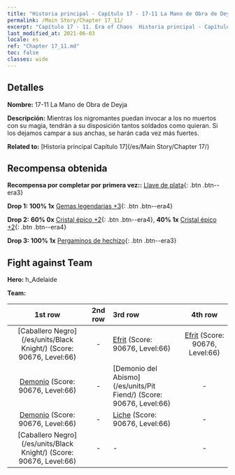 ```yaml
---
title: "Historia principal - Capítulo 17 - 17-11 La Mano de Obra de Deyja"
permalink: /Main Story/Chapter 17_11/
excerpt: "Capítulo 17 - 11. Era of Chaos  Historia principal - Capítulo 17_11. 17-11 La Mano de Obra de Deyja"
last_modified_at: 2021-06-03
locale: es
ref: "Chapter 17_11.md"
toc: false
classes: wide
---
```


## Detalles

 **Nombre:** 17-11 La Mano de Obra de Deyja

 **Descripción:** Mientras los nigromantes puedan invocar a los no muertos con su magia, tendrán a su disposición tantos soldados como quieran. Si los dejamos campar a sus anchas, se harán cada vez más fuertes.

 **Related to:** [Historia principal Capítulo 17](/es/Main Story/Chapter 17/)

## Recompensa obtenida

 **Recompensa por completar por primera vez::** [Llave de plata](/ItemsES/con_693/){: .btn .btn--era3}

 **Drop 1:** **100% 1x** [Gemas legendarias +3](/ItemsES/mat_58/){: .btn .btn--era4}

 **Drop 2:** **60% 0x** [Cristal épico +2](/ItemsES/mat_52/){: .btn .btn--era4}, **40% 1x** [Cristal épico +2](/ItemsES/mat_52/){: .btn .btn--era4}

 **Drop 3:** **100% 1x** [Pergaminos de hechizo](/ItemsES/con_694/){: .btn .btn--era3}


## Fight against Team
 **Hero:** h_Adelaide

 **Team:**


  | 1st row | 2nd row | 3rd row | 4th row |
  |:----:|:----:|:----|:----:|
  | [Caballero Negro](/es/units/Black Knight/) (Score: 90676, Level:66)  | - | [Efrit](/es/units/Efreeti/) (Score: 90676, Level:66)  | [Efrit](/es/units/Efreeti/) (Score: 90676, Level:66)  |
  | [Demonio](/es/units/Demon/) (Score: 90676, Level:66)  | - | [Demonio del Abismo](/es/units/Pit Fiend/) (Score: 90676, Level:66)  | - |
  | [Demonio](/es/units/Demon/) (Score: 90676, Level:66)  | - | [Liche](/es/units/Lich/) (Score: 90676, Level:66)  | - |
  | [Caballero Negro](/es/units/Black Knight/) (Score: 90676, Level:66)  | - | - | - |


